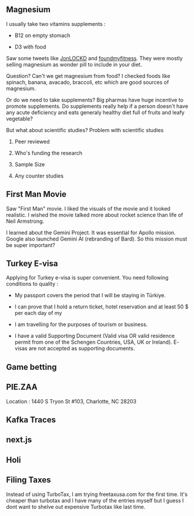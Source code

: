 ## Magnesium

I usually take two vitamins supplements : 

* B12 on empty stomach

* D3 with food

Saw some tweets like [JonLOCKD](https://twitter.com/JonLOCKD/status/1771474009646895565) and [foundmyfitness](https://twitter.com/foundmyfitness/status/1773061585390686670). They were mostly selling magnesium as wonder pill to include in your diet.

Question? Can't we get magnesium from food? I checked foods like spinach, banana, avacado, braccoli, etc which are good sources of magnesium.

Or do we need to take supplements? Big pharmas have huge incentive to promote supplements. Do supplements really help if a person doesn't have any acute deficiency and eats generaly healthy diet full of fruits and leafy vegetable? 

But what about scientific studies? Problem with scientific studies

1. Peer reviewed 

2. Who's funding the research 

3. Sample Size

4. Any counter studies 


## First Man Movie

Saw "First Man" movie. I liked the visuals of the movie and it looked realistic. I wished the movie talked more about rocket science than life of Neil Armstrong. 

I learned about the Gemini Project. It was essential for Apollo mission. Google also launched Gemini AI (rebranding of Bard). So this mission must be super important?

## Turkey E-visa

Applying for Turkey e-visa is super convenient. You need following conditions to quality : 

* My passport covers the period that I will be staying in Türkiye.

* I can prove that I hold a return ticket, hotel reservation and at least 50 $ per each day of my

* I am travelling for the purposes of tourism or business.

* I have a valid Supporting Document (Valid visa OR valid residence permit from one of the Schengen Countries, USA, UK or Ireland). E- visas are not accepted as supporting documents.

## Game betting

## PIE.ZAA 

Location : 1440 S Tryon St #103, Charlotte, NC 28203

## Kafka Traces

## next.js

## Holi

## Filing Taxes 

Instead of using TurboTax, I am trying freetaxusa.com for the first time. It's cheaper than turbotax and I have many of the entries myself but I guess I dont want to shelve out expensive Turbotax like last time.
